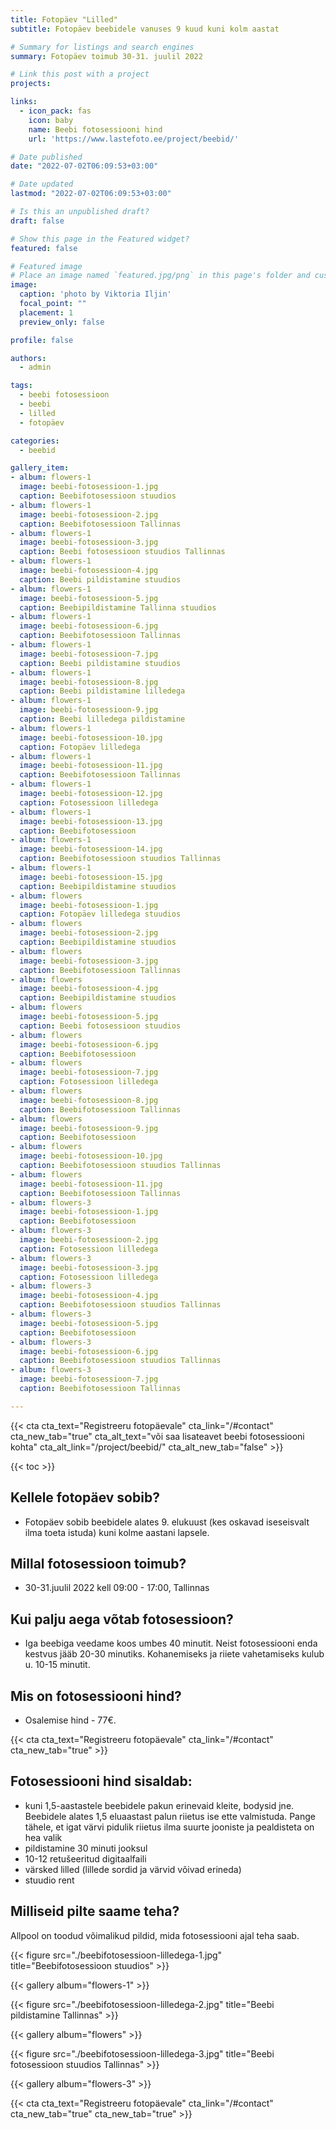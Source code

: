 ```yaml
---
title: Fotopäev "Lilled"
subtitle: Fotopäev beebidele vanuses 9 kuud kuni kolm aastat

# Summary for listings and search engines
summary: Fotopäev toimub 30-31. juulil 2022

# Link this post with a project
projects: 

links:
  - icon_pack: fas
    icon: baby
    name: Beebi fotosessiooni hind
    url: 'https://www.lastefoto.ee/project/beebid/'

# Date published
date: "2022-07-02T06:09:53+03:00"

# Date updated
lastmod: "2022-07-02T06:09:53+03:00"

# Is this an unpublished draft?
draft: false

# Show this page in the Featured widget?
featured: false

# Featured image
# Place an image named `featured.jpg/png` in this page's folder and customize its options here.
image:
  caption: 'photo by Viktoria Iljin'
  focal_point: ""
  placement: 1
  preview_only: false

profile: false

authors:
  - admin

tags:
  - beebi fotosessioon
  - beebi
  - lilled
  - fotopäev

categories:
  - beebid

gallery_item:
- album: flowers-1
  image: beebi-fotosessioon-1.jpg
  caption: Beebifotosessioon stuudios 
- album: flowers-1
  image: beebi-fotosessioon-2.jpg
  caption: Beebifotosessioon Tallinnas
- album: flowers-1
  image: beebi-fotosessioon-3.jpg
  caption: Beebi fotosessioon stuudios Tallinnas
- album: flowers-1
  image: beebi-fotosessioon-4.jpg
  caption: Beebi pildistamine stuudios 
- album: flowers-1
  image: beebi-fotosessioon-5.jpg
  caption: Beebipildistamine Tallinna stuudios
- album: flowers-1
  image: beebi-fotosessioon-6.jpg
  caption: Beebifotosessioon Tallinnas
- album: flowers-1
  image: beebi-fotosessioon-7.jpg
  caption: Beebi pildistamine stuudios
- album: flowers-1
  image: beebi-fotosessioon-8.jpg
  caption: Beebi pildistamine lilledega
- album: flowers-1
  image: beebi-fotosessioon-9.jpg
  caption: Beebi lilledega pildistamine
- album: flowers-1
  image: beebi-fotosessioon-10.jpg
  caption: Fotopäev lilledega
- album: flowers-1
  image: beebi-fotosessioon-11.jpg
  caption: Beebifotosessioon Tallinnas
- album: flowers-1
  image: beebi-fotosessioon-12.jpg
  caption: Fotosessioon lilledega
- album: flowers-1
  image: beebi-fotosessioon-13.jpg
  caption: Beebifotosessioon
- album: flowers-1
  image: beebi-fotosessioon-14.jpg
  caption: Beebifotosessioon stuudios Tallinnas
- album: flowers-1
  image: beebi-fotosessioon-15.jpg
  caption: Beebipildistamine stuudios
- album: flowers
  image: beebi-fotosessioon-1.jpg
  caption: Fotopäev lilledega stuudios
- album: flowers
  image: beebi-fotosessioon-2.jpg
  caption: Beebipildistamine stuudios
- album: flowers
  image: beebi-fotosessioon-3.jpg
  caption: Beebifotosessioon Tallinnas
- album: flowers
  image: beebi-fotosessioon-4.jpg
  caption: Beebipildistamine stuudios
- album: flowers
  image: beebi-fotosessioon-5.jpg
  caption: Beebi fotosessioon stuudios
- album: flowers
  image: beebi-fotosessioon-6.jpg
  caption: Beebifotosessioon
- album: flowers
  image: beebi-fotosessioon-7.jpg
  caption: Fotosessioon lilledega
- album: flowers
  image: beebi-fotosessioon-8.jpg
  caption: Beebifotosessioon Tallinnas
- album: flowers
  image: beebi-fotosessioon-9.jpg
  caption: Beebifotosessioon
- album: flowers
  image: beebi-fotosessioon-10.jpg
  caption: Beebifotosessioon stuudios Tallinnas
- album: flowers
  image: beebi-fotosessioon-11.jpg
  caption: Beebifotosessioon Tallinnas
- album: flowers-3
  image: beebi-fotosessioon-1.jpg
  caption: Beebifotosessioon
- album: flowers-3
  image: beebi-fotosessioon-2.jpg
  caption: Fotosessioon lilledega
- album: flowers-3
  image: beebi-fotosessioon-3.jpg
  caption: Fotosessioon lilledega
- album: flowers-3
  image: beebi-fotosessioon-4.jpg
  caption: Beebifotosessioon stuudios Tallinnas
- album: flowers-3
  image: beebi-fotosessioon-5.jpg
  caption: Beebifotosessioon
- album: flowers-3
  image: beebi-fotosessioon-6.jpg
  caption: Beebifotosessioon stuudios Tallinnas
- album: flowers-3
  image: beebi-fotosessioon-7.jpg
  caption: Beebifotosessioon Tallinnas

---
```

{{< cta cta_text="Registreeru fotopäevale" cta_link="/#contact" cta_new_tab="true" cta_alt_text="või saa lisateavet beebi fotosessiooni kohta" cta_alt_link="/project/beebid/" cta_alt_new_tab="false" >}}

{{< toc >}}

## Kellele fotopäev sobib?
- Fotopäev sobib beebidele alates 9. elukuust (kes oskavad iseseisvalt ilma toeta istuda) kuni kolme aastani lapsele.

## Millal fotosessioon toimub?
- 30-31.juulil 2022 kell 09:00 - 17:00, Tallinnas

## Kui palju aega võtab fotosessioon?
- Iga beebiga veedame koos umbes 40 minutit. Neist fotosessiooni enda kestvus jääb 20-30 minutiks. Kohanemiseks ja riiete vahetamiseks kulub u. 10-15 minutit.

## Mis on fotosessiooni hind?
- Osalemise hind - 77€.

{{< cta cta_text="Registreeru fotopäevale" cta_link="/#contact" cta_new_tab="true" >}}

## Fotosessiooni hind sisaldab:
- kuni 1,5-aastastele beebidele pakun erinevaid kleite, bodysid jne. Beebidele alates 1,5 eluaastast palun riietus ise ette valmistuda. Pange tähele, et igat värvi pidulik riietus ilma suurte jooniste ja pealdisteta on hea valik
- pildistamine 30 minuti jooksul
- 10-12 retušeeritud digitaalfaili
- värsked lilled (lillede sordid ja värvid võivad erineda)
- stuudio rent

## Milliseid pilte saame teha?
Allpool on toodud võimalikud pildid, mida fotosessiooni ajal teha saab.

{{< figure src="./beebifotosessioon-lilledega-1.jpg" title="Beebifotosessioon stuudios" >}}

{{< gallery album="flowers-1" >}}

{{< figure src="./beebifotosessioon-lilledega-2.jpg" title="Beebi pildistamine Tallinnas" >}}

{{< gallery album="flowers" >}}

{{< figure src="./beebifotosessioon-lilledega-3.jpg" title="Beebi fotosessioon stuudios Tallinnas" >}}

{{< gallery album="flowers-3" >}}

{{< cta cta_text="Registreeru fotopäevale" cta_link="/#contact" cta_new_tab="true" cta_new_tab="true" >}}